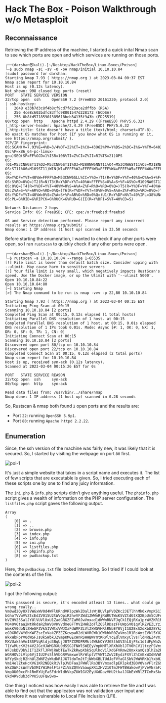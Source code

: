 # Hack The Box - Poison Walkthrough w/o Metasploit

## Reconnaissance
Retrieving the IP address of the machine, I started a quick inital Nmap scan to see which ports are open and which services are running on those ports.

```
┌──(darshan㉿kali)-[~/Desktop/HackTheBox/Linux-Boxes/Poison]
└─$ sudo nmap -sC -sV -O -oA nmap/initial 10.10.10.84
[sudo] password for darshan: 
Starting Nmap 7.93 ( https://nmap.org ) at 2023-03-04 00:37 EST
Nmap scan report for 10.10.10.84
Host is up (0.12s latency).
Not shown: 998 closed tcp ports (reset)
PORT   STATE SERVICE VERSION
22/tcp open  ssh     OpenSSH 7.2 (FreeBSD 20161230; protocol 2.0)
| ssh-hostkey: 
|   2048 e33b7d3c8f4b8cf9cd7fd23ace2dffbb (RSA)
|   256 4ce8c602bdfc83ffc98001547d228172 (ECDSA)
|_  256 0b8fd57185901385618beb34135f943b (ED25519)
80/tcp open  http    Apache httpd 2.4.29 ((FreeBSD) PHP/5.6.32)
|_http-server-header: Apache/2.4.29 (FreeBSD) PHP/5.6.32
|_http-title: Site doesn't have a title (text/html; charset=UTF-8).
No exact OS matches for host (If you know what OS is running on it, see https://nmap.org/submit/ ).
TCP/IP fingerprint:
OS:SCAN(V=7.93%E=4%D=3/4%OT=22%CT=1%CU=43962%PV=Y%DS=2%DC=I%G=Y%TM=6402D924
OS:%P=x86_64-pc-linux-gnu)SEQ(SP=FF%GCD=1%ISR=108%TI=Z%CI=Z%II=RI%TS=21)OPS
OS:(O1=M53CNW6ST11%O2=M53CNW6ST11%O3=M280NW6NNT11%O4=M53CNW6ST11%O5=M218NW6
OS:ST11%O6=M109ST11)WIN(W1=FFFF%W2=FFFF%W3=FFFF%W4=FFFF%W5=FFFF%W6=FFFF)ECN
OS:(R=Y%DF=Y%T=40%W=FFFF%O=M53CNW6SLL%CC=Y%Q=)T1(R=Y%DF=Y%T=40%S=O%A=S+%F=A
OS:S%RD=0%Q=)T2(R=N)T3(R=Y%DF=Y%T=40%W=FFFF%S=O%A=S+%F=AS%O=M109NW6ST11%RD=
OS:0%Q=)T4(R=Y%DF=Y%T=40%W=0%S=A%A=Z%F=R%O=%RD=0%Q=)T5(R=Y%DF=Y%T=40%W=0%S=
OS:Z%A=S+%F=AR%O=%RD=0%Q=)T6(R=Y%DF=Y%T=40%W=0%S=A%A=Z%F=R%O=%RD=0%Q=)T7(R=
OS:Y%DF=Y%T=40%W=0%S=Z%A=S+%F=AR%O=%RD=0%Q=)U1(R=Y%DF=N%T=40%IPL=38%UN=0%RI
OS:PL=G%RID=G%RIPCK=G%RUCK=G%RUD=G)IE(R=Y%DFI=S%T=40%CD=S)

Network Distance: 2 hops
Service Info: OS: FreeBSD; CPE: cpe:/o:freebsd:freebsd

OS and Service detection performed. Please report any incorrect results at https://nmap.org/submit/ .
Nmap done: 1 IP address (1 host up) scanned in 33.50 seconds
```

Before starting the enumeration, I wanted to check if any other ports were open, so I ran `rustscan` to quickly check if any other ports were open.

```
┌──(darshan㉿kali)-[~/Desktop/HackTheBox/Linux-Boxes/Poison]
└─$ rustscan -a 10.10.10.84 --range 1-65535
[!] File limit is lower than default batch size. Consider upping with --ulimit. May cause harm to sensitive servers
[!] Your file limit is very small, which negatively impacts RustScan's speed. Use the Docker image, or up the Ulimit with '--ulimit 5000'. 
Open 10.10.10.84:22
Open 10.10.10.84:80
[~] Starting Nmap
[>] The Nmap command to be run is nmap -vvv -p 22,80 10.10.10.84

Starting Nmap 7.93 ( https://nmap.org ) at 2023-03-04 00:15 EST
Initiating Ping Scan at 00:15
Scanning 10.10.10.84 [2 ports]
Completed Ping Scan at 00:15, 0.12s elapsed (1 total hosts)
Initiating Parallel DNS resolution of 1 host. at 00:15
Completed Parallel DNS resolution of 1 host. at 00:15, 0.01s elapsed
DNS resolution of 1 IPs took 0.01s. Mode: Async [#: 1, OK: 0, NX: 1, DR: 0, SF: 0, TR: 1, CN: 0]
Initiating Connect Scan at 00:15
Scanning 10.10.10.84 [2 ports]
Discovered open port 80/tcp on 10.10.10.84
Discovered open port 22/tcp on 10.10.10.84
Completed Connect Scan at 00:15, 0.12s elapsed (2 total ports)
Nmap scan report for 10.10.10.84
Host is up, received syn-ack (0.12s latency).
Scanned at 2023-03-04 00:15:26 EST for 0s

PORT   STATE SERVICE REASON
22/tcp open  ssh     syn-ack
80/tcp open  http    syn-ack

Read data files from: /usr/bin/../share/nmap
Nmap done: 1 IP address (1 host up) scanned in 0.28 seconds
```

So, Rustscan & nmap both found `2` open ports and the results are: 

- Port `22`: running `OpenSSH 5.9p1`.
- Port `80`: running `Apache httpd 2.2.22`.

## Enumeration
Since, the ssh version of the machine was fairly new, it was likely that it is secured. So, I started by visiting the webpage on port `80` first.

![poi-1](https://user-images.githubusercontent.com/87711310/222877244-f34b9262-c820-44a3-90a4-7da59b319d4d.png)

It's just a simple website that takes in a script name and executes it. The list of few scripts that are executable is given. So, I tried executing each of these scripts one by one to find any juicy information.

The `ini.php` & `info.php` scripts didn’t give anything useful. The `phpinfo.php` script gives a wealth of information on the PHP server configuration. The `listfiles.php` script gaves the following output.

```
Array
(
    [0] => .
    [1] => ..
    [2] => browse.php
    [3] => index.php
    [4] => info.php
    [5] => ini.php
    [6] => listfiles.php
    [7] => phpinfo.php
    [8] => pwdbackup.txt
)
```

Here, the `pwdbackup.txt` file looked interesting. So I tried if I could look at the contents of the file.

![poi-2](https://user-images.githubusercontent.com/87711310/222877417-5b76d39a-f00b-4b27-9409-400a4a86f9fe.png)

I got the following output:

```
This password is secure, it's encoded atleast 13 times.. what could go wrong really.. Vm0wd2QyUXlVWGxWV0d4WFlURndVRlpzWkZOalJsWjBUVlpPV0ZKc2JETlhhMk0xVmpKS1IySkVU bGhoTVVwVVZtcEdZV015U2tWVQpiR2hvVFZWd1ZWWnRjRWRUTWxKSVZtdGtXQXBpUm5CUFdWZDBS bVZHV25SalJYUlVUVlUxU1ZadGRGZFZaM0JwVmxad1dWWnRNVFJqCk1EQjRXa1prWVZKR1NsVlVW M040VGtaa2NtRkdaR2hWV0VKVVdXeGFTMVZHWkZoTlZGSlRDazFFUWpSV01qVlRZVEZLYzJOSVRs WmkKV0doNlZHeGFZVk5IVWtsVWJXaFdWMFZLVlZkWGVHRlRNbEY0VjI1U2ExSXdXbUZEYkZwelYy eG9XR0V4Y0hKWFZscExVakZPZEZKcwpaR2dLWVRCWk1GWkhkR0ZaVms1R1RsWmtZVkl5YUZkV01G WkxWbFprV0dWSFJsUk5WbkJZVmpKMGExWnRSWHBWYmtKRVlYcEdlVmxyClVsTldNREZ4Vm10NFYw MXVUak5hVm1SSFVqRldjd3BqUjJ0TFZXMDFRMkl4WkhOYVJGSlhUV3hLUjFSc1dtdFpWa2w1WVVa T1YwMUcKV2t4V2JGcHJWMGRXU0dSSGJFNWlSWEEyVmpKMFlXRXhXblJTV0hCV1ltczFSVmxzVm5k WFJsbDVDbVJIT1ZkTlJFWjRWbTEwTkZkRwpXbk5qUlhoV1lXdGFVRmw2UmxkamQzQlhZa2RPVEZk WGRHOVJiVlp6VjI1U2FsSlhVbGRVVmxwelRrWlplVTVWT1ZwV2EydzFXVlZhCmExWXdNVWNLVjJ0 NFYySkdjR2hhUlZWNFZsWkdkR1JGTldoTmJtTjNWbXBLTUdJeFVYaGlSbVJWWVRKb1YxbHJWVEZT Vm14elZteHcKVG1KR2NEQkRiVlpJVDFaa2FWWllRa3BYVmxadlpERlpkd3BOV0VaVFlrZG9hRlZz WkZOWFJsWnhVbXM1YW1RelFtaFZiVEZQVkVaawpXR1ZHV210TmJFWTBWakowVjFVeVNraFZiRnBW VmpOU00xcFhlRmRYUjFaSFdrWldhVkpZUW1GV2EyUXdDazVHU2tkalJGbExWRlZTCmMxSkdjRFpO Ukd4RVdub3dPVU5uUFQwSwo= 
```

One thing I noticed was how easily I was able to retrieve the file and I was able to find out that the applicaton was not validation user input and therefore it was vulnerable to Local File Inclusion (LFI). 

